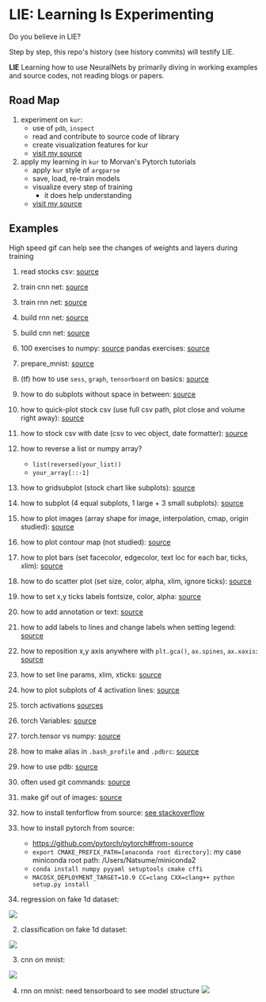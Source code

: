 # LIE: Learning Is Experimenting

Do you believe in LIE?

Step by step, this repo's history (see history commits) will testify LIE.

**LIE**
Learning how to use NeuralNets by primarily diving in working examples and source codes, not reading blogs or papers.

## Road Map
1. experiment on `kur`:
	- use of `pdb`, `inspect`
	- read and contribute to source code of library
	- create visualization features for kur
	- [visit my source](https://github.com/EmbraceLife/kur/tree/dive_source_kur)
2. apply my learning in `kur` to Morvan's Pytorch tutorials
	- apply `kur` style of `argparse`
	- save, load, re-train models
	- visualize every step of training
		- it does help understanding
	- [visit my source](https://github.com/EmbraceLife/PyTorch-Tutorial/tree/my_progress)

## Examples
High speed gif can help see the changes of weights and layers during training

1. read stocks csv: [source]()
![]()

1. train cnn net: [source](https://github.com/EmbraceLife/PyTorch-Tutorial/blob/my_progress/tutorial-contents/train_cnn.py)

1. train rnn net: [source](https://github.com/EmbraceLife/PyTorch-Tutorial/blob/my_progress/tutorial-contents/train_rnn.py)

1. build rnn net: [source](https://github.com/EmbraceLife/PyTorch-Tutorial/blob/my_progress/tutorial-contents/build_rnn.py)

1. build cnn net: [source](https://github.com/EmbraceLife/PyTorch-Tutorial/blob/my_progress/tutorial-contents/build_cnn.py)

1. 100 exercises to numpy: [source](https://github.com/rougier/numpy-100/blob/master/100%20Numpy%20exercises.md)
pandas exercises: [source](https://github.com/guipsamora/pandas_exercises)

1. prepare_mnist: [source](https://github.com/EmbraceLife/PyTorch-Tutorial/blob/my_progress/tutorial-contents/prepare_mnist.py)

1. (tf) how to use `sess`, `graph`, `tensorboard` on basics: [source](https://github.com/EmbraceLife/tf-stanford-tutorials/blob/my_progress/examples/01_sess_graph_tensorboard.py)

1. how to do subplots without space in between: [source](https://github.com/EmbraceLife/tutorials/blob/my_project/matplotlibTUT/plt16.3_subplots_no_space_between.py)

1. how to quick-plot stock csv (use full csv path, plot close and volume right away): [source](https://github.com/EmbraceLife/tutorials/blob/my_project/matplotlibTUT/plt16.2_plt_plotfile.py)

1. how to stock csv with date (csv to vec object, date formatter): [source](https://github.com/EmbraceLife/tutorials/blob/my_project/matplotlibTUT/plt16.1_date_index_formatter.py)

1. how to reverse a list or numpy array?
	- `list(reversed(your_list))`
	- `your_array[::-1]`

1. how to gridsubplot (stock chart like subplots): [source](https://github.com/EmbraceLife/tutorials/blob/my_project/matplotlibTUT/plt16_grid_subplot.py)

1. how to subplot (4 equal subplots, 1 large + 3 small subplots): [source](https://github.com/EmbraceLife/tutorials/blob/my_project/matplotlibTUT/plt15_subplot.py)

1. how to plot images (array shape for image, interpolation, cmap, origin studied): [source](https://github.com/EmbraceLife/tutorials/blob/my_project/matplotlibTUT/plt13_image.py)

1. how to plot contour map (not studied): [source](https://github.com/EmbraceLife/tutorials/blob/my_project/matplotlibTUT/plt12_contours.py)

1. how to plot bars (set facecolor, edgecolor, text loc for each bar, ticks, xlim): [source](https://github.com/EmbraceLife/tutorials/blob/my_project/matplotlibTUT/plt11_bar.py)

1. how to do scatter plot (set size, color, alpha, xlim, ignore ticks): [source](https://github.com/EmbraceLife/tutorials/blob/my_project/matplotlibTUT/plt10_scatter.py)

1. how to set x,y ticks labels fontsize, color, alpha: [source](https://github.com/EmbraceLife/tutorials/blob/my_project/matplotlibTUT/plt9_tick_visibility.py)

1. how to add annotation or text: [source](https://github.com/EmbraceLife/tutorials/blob/my_project/matplotlibTUT/plt8_annotation.py)

1. how to add labels to lines and change labels when setting legend: [source](https://github.com/EmbraceLife/tutorials/blob/my_project/matplotlibTUT/plt7_legend.py)

1. how to reposition x,y axis anywhere with `plt.gca()`, `ax.spines`, `ax.xaxis`: [source](https://github.com/EmbraceLife/tutorials/blob/my_project/matplotlibTUT/plt6_ax_setting2.py)

1. how to set line params, xlim, xticks: [source](https://github.com/EmbraceLife/tutorials/blob/my_project/matplotlibTUT/plt5_ax_setting1.py)

1. how to plot subplots of 4 activation lines: [source](https://github.com/EmbraceLife/PyTorch-Tutorial/blob/my_progress/tutorial-contents/subplots_4_activationlines.py)

1. torch activations [sources](https://github.com/EmbraceLife/PyTorch-Tutorial/blob/my_progress/tutorial-contents/activation.py)

1. torch Variables: [source](https://github.com/EmbraceLife/PyTorch-Tutorial/blob/my_progress/tutorial-contents/variable.py)

1. torch.tensor vs numpy: [source](https://github.com/EmbraceLife/PyTorch-Tutorial/blob/my_progress/tutorial-contents/torch_numpy.py)

1. how to make alias in `.bash_profile` and `.pdbrc`: [source](https://github.com/EmbraceLife/PyTorch-Tutorial/blob/my_progress/tutorial-contents/bash_profile-pdbrc.md)

1. how to use pdb: [source](https://github.com/EmbraceLife/PyTorch-Tutorial/blob/152528672306f2868568d7b65dfefb1da6900986/tutorial-contents/pdb.md)


1. often used git commands: [source](https://github.com/EmbraceLife/PyTorch-Tutorial/blob/my_progress/tutorial-contents/git_tools.md)


1. make gif out of images: [source](https://github.com/EmbraceLife/PyTorch-Tutorial/blob/my_progress/tutorial-contents/img2gif.py)

1. how to install tenforflow from source: [see stackoverflow](https://stackoverflow.com/questions/43364264/how-to-installing-tensorflow-from-source-for-mac-solved/44299779#44299779)

1. how to install pytorch from source:
	- https://github.com/pytorch/pytorch#from-source
	- `export CMAKE_PREFIX_PATH=[anaconda root directory]`: my case miniconda root path: /Users/Natsume/miniconda2
	- `conda install numpy pyyaml setuptools cmake cffi`
	- `MACOSX_DEPLOYMENT_TARGET=10.9 CC=clang CXX=clang++ python setup.py install`

1. regression on fake 1d dataset:     

![](https://github.com/EmbraceLife/LIE/blob/master/gifs/out_up301.gif?raw=true)

2. classification on fake 1d dataset:     

![](https://github.com/EmbraceLife/LIE/blob/master/gifs/out_up302.gif?raw=true)

3. cnn on mnist:    

![](https://github.com/EmbraceLife/LIE/blob/master/gifs/out_down401.gif?raw=true)

4. rnn on mnist:
need tensorboard to see model structure
![](https://github.com/EmbraceLife/LIE/blob/master/gifs/out_down402.gif?raw=true)
